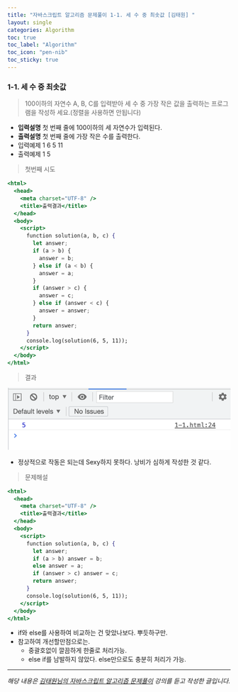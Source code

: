 ```yaml
---
title: "자바스크립트 알고리즘 문제풀이 1-1. 세 수 중 최솟값 [김태원] "
layout: single
categories: Algorithm
toc: true
toc_label: "Algorithm"
toc_icon: "pen-nib"
toc_sticky: true
---
```


### 1-1. 세 수 중 최솟값

> 100이하의 자연수 A, B, C를 입력받아 세 수 중 가장 작은 값을 출력하는 프로그램을 작성하
> 세요.(정렬을 사용하면 안됩니다)

- **입력설명**
  첫 번째 줄에 100이하의 세 자연수가 입력된다.
- **출력설명**
  첫 번째 줄에 가장 작은 수를 출력한다.
- 입력예제 1
  6 5 11
- 출력예제 1
  5

> 첫번째 시도

```jsx
<html>
  <head>
    <meta charset="UTF-8" />
    <title>출력결과</title>
  </head>
  <body>
    <script>
      function solution(a, b, c) {
        let answer;
        if (a > b) {
          answer = b;
        } else if (a < b) {
          answer = a;
        }
        if (answer > c) {
          answer = c;
        } else if (answer < c) {
          answer = answer;
        }
        return answer;
      }
      console.log(solution(6, 5, 11));
    </script>
  </body>
</html>
```

> 결과

![1](/assets/images/algo1.png)

- 정상적으로 작동은 되는데 Sexy하지 못하다. 낭비가 심하게 작성한 것 같다.

> 문제해설

```jsx
<html>
  <head>
    <meta charset="UTF-8" />
    <title>출력결과</title>
  </head>
  <body>
    <script>
      function solution(a, b, c) {
        let answer;
        if (a > b) answer = b;
        else answer = a;
        if (answer > c) answer = c;
        return answer;
      }
      console.log(solution(6, 5, 11));
    </script>
  </body>
</html>
```

- if와 else를 사용하여 비교하는 건 맞았나보다. 뿌듯하구만.
- 참고하여 개선할만점으로는.
  - 중괄호없이 깔끔하게 한줄로 처리가능.
  - else if를 남발하지 않았다. else만으로도 충분히 처리가 가능.

---

_해당 내용은 [김태원님의 자바스크립트 알고리즘 문제풀이](https://www.inflearn.com/course/%EC%9E%90%EB%B0%94%EC%8A%A4%ED%81%AC%EB%A6%BD%ED%8A%B8-%EC%95%8C%EA%B3%A0%EB%A6%AC%EC%A6%98-%EB%AC%B8%EC%A0%9C%ED%92%80%EC%9D%B4/dashboard) 강의를 듣고 작성한 글입니다._
